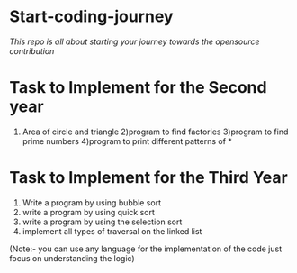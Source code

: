 # Start-coding-journey
*This repo is all about  starting  your journey towards the opensource contribution*

# Task to Implement for the Second year
1) Area of circle and triangle
2)program to find  factories
3)program to find prime numbers
4)program to print different patterns of *

# Task to Implement for the Third Year 
1)  Write a program  by using bubble sort
2)  write a program by using quick sort
3)  write a program by  using the selection sort
4)  implement all types   of traversal on the linked list


(Note:- you can use any language for the implementation of the code just focus on understanding the logic)
